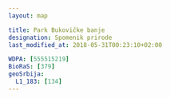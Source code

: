 ```yaml
---
layout: map

title: Park Bukovičke banje
designation: Spomenik prirode
last_modified_at: 2018-05-31T00:23:10+02:00

WDPA: [555515219]
BioRaS: [379]
geoSrbija:
  L1_183: [134]
---
```

